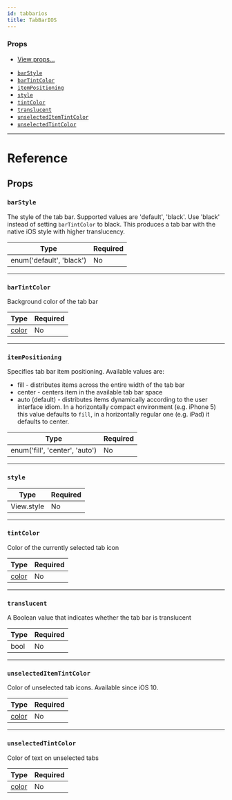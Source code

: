 ```yaml
---
id: tabbarios
title: TabBarIOS
---
```


### Props

- [View props...](../view/#props)

* [`barStyle`](../tabbarios/#barstyle)
* [`barTintColor`](../tabbarios/#bartintcolor)
* [`itemPositioning`](../tabbarios/#itempositioning)
* [`style`](../tabbarios/#style)
* [`tintColor`](../tabbarios/#tintcolor)
* [`translucent`](../tabbarios/#translucent)
* [`unselectedItemTintColor`](../tabbarios/#unselecteditemtintcolor)
* [`unselectedTintColor`](../tabbarios/#unselectedtintcolor)

---

# Reference

## Props

### `barStyle`

The style of the tab bar. Supported values are 'default', 'black'. Use 'black' instead of setting `barTintColor` to black. This produces a tab bar with the native iOS style with higher translucency.

| Type                     | Required |
| ------------------------ | -------- |
| enum('default', 'black') | No       |

---

### `barTintColor`

Background color of the tab bar

| Type                | Required |
| ------------------- | -------- |
| [color](../colors/) | No       |

---

### `itemPositioning`

Specifies tab bar item positioning. Available values are:

- fill - distributes items across the entire width of the tab bar
- center - centers item in the available tab bar space
- auto (default) - distributes items dynamically according to the user interface idiom. In a horizontally compact environment (e.g. iPhone 5) this value defaults to `fill`, in a horizontally regular one (e.g. iPad) it defaults to center.

| Type                           | Required |
| ------------------------------ | -------- |
| enum('fill', 'center', 'auto') | No       |

---

### `style`

| Type       | Required |
| ---------- | -------- |
| View.style | No       |

---

### `tintColor`

Color of the currently selected tab icon

| Type                | Required |
| ------------------- | -------- |
| [color](../colors/) | No       |

---

### `translucent`

A Boolean value that indicates whether the tab bar is translucent

| Type | Required |
| ---- | -------- |
| bool | No       |

---

### `unselectedItemTintColor`

Color of unselected tab icons. Available since iOS 10.

| Type                | Required |
| ------------------- | -------- |
| [color](../colors/) | No       |

---

### `unselectedTintColor`

Color of text on unselected tabs

| Type                | Required |
| ------------------- | -------- |
| [color](../colors/) | No       |
